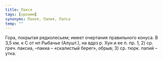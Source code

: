 ```yaml
---
title: Пакся
tags: [ороним]
synonyms: Пакея, Папия, Папса
temp: ""
---
```


Гора, покрытая редколесьем; имеет очертания правильного конуса. В 3,5 км. к С от
нп Рыбачье (Алушт.), на вдрз р. Хун и ее п. пр. 1, 2) ср. греч. паксиа, –пакиа –
«скалистый берег», обрыв; 3) ср. тюрк. папий – утка.

